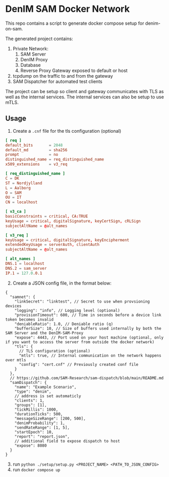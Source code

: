 # DenIM SAM Docker Network

This repo contains a script to generate docker compose setup for denim-on-sam.

The generated project contains:

1. Private Network:
   1. SAM Server
   2. DenIM Proxy
   3. Database
   4. Reverse Proxy Gateway exposed to default or host
2. tcpdump on the traffic to and from the gateway
3. SAM Dispatcher for automated test clients

The project can be setup so client and gateway communicates with TLS as well as the internal services.
The internal services can also be setup to use mTLS.

## Usage

1. Create a `.cnf` file for the tls configuration (optional)

```conf
[ req ]
default_bits       = 2048
default_md         = sha256
prompt             = no
distinguished_name = req_distinguished_name
x509_extensions    = v3_req

[ req_distinguished_name ]
C = DK
ST = Nordjylland
L = Aalborg
O = SAM
OU = IT
CN = localhost

[ v3_ca ]
basicConstraints = critical, CA:TRUE
keyUsage = critical, digitalSignature, keyCertSign, cRLSign
subjectAltName = @alt_names

[ v3_req ]
keyUsage = critical, digitalSignature, keyEncipherment
extendedKeyUsage = serverAuth, clientAuth
subjectAltName = @alt_names

[ alt_names ]
DNS.1 = localhost
DNS.2 = sam_server
IP.1 = 127.0.0.1
```

2. Create a JSON config file, in the format below:

```jsonc
{
  "samnet": {
    "linkSecret": "linktest", // Secret to use when provsioning devices
    "logging": "info", // Logging level (optional)
    "provisionTimeout": 600, // Time in seconds before a device link token becomes invalid
    "deniableRatio": 1.0, // Deniable ratio (q)
    "bufferSize": 10, // Size of buffers used internally by both the SAM Server and the DenIM-SAM-Proxy
    "expose": 4443, // Port used on your host machine (optional, only if you want to access the server from outside the docker network)
    "tls": {
      // TLS configuration (optional)
      "mtls": true, // Internal communication on the network happens over mtls
      "config": "cert.cnf" // Previously created conf file
    }
  },
  // https://github.com/SAM-Research/sam-dispatch/blob/main/README.md
  "samDispatch": {
    "name": "Example Scenario",
    "type": "denim",
    // address is set automaticly
    "clients": 1,
    "groups": [1],
    "tickMillis": 1000,
    "durationTicks": 500,
    "messageSizeRange": [200, 500],
    "denimProbability": 1,
    "sendRateRange": [1, 5],
    "startEpoch": 10,
    "report": "report.json",
    // additional field to expose dispatch to host
    "expose": 8080
  }
}
```

3. run `python ./setup/setup.py <PROJECT_NAME> <PATH_TO_JSON_CONFIG>`
4. run `docker compose up`
